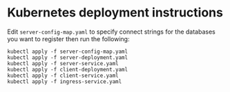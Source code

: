 # Kubernetes deployment instructions
Edit `server-config-map.yaml` to specify connect strings for the databases 
you want to register then run the following:
```
kubectl apply -f server-config-map.yaml
kubectl apply -f server-deployment.yaml
kubectl apply -f server-service.yaml
kubectl apply -f client-deployment.yaml
kubectl apply -f client-service.yaml
kubectl apply -f ingress-service.yaml
```